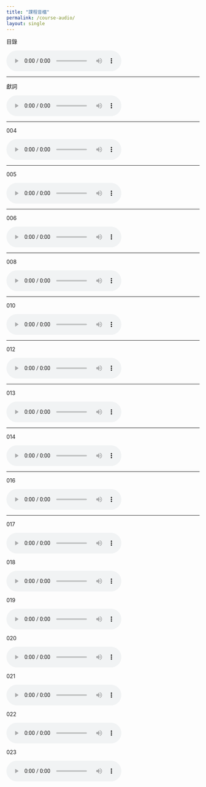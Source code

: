 ```yaml
---
title: "課程音檔"
permalink: /course-audio/
layout: single
---
```


<p>目錄</p>
<audio controls>
  <source src="/assets/audio/p000目錄.mp3" type="audio/mpeg">
Your browser does not support the audio element.
</audio>

<hr>

<p>獻詞</p>
<audio controls>
  <source src="/assets/audio/p000獻詞.mp3" type="audio/mpeg">
Your browser does not support the audio element.
</audio>

<hr>

<p>004</p>
<audio controls>
  <source src="/assets/audio/p004.mp3" type="audio/mpeg">
Your browser does not support the audio element.
</audio>

<hr>

<p>005</p>
<audio controls>
  <source src="/assets/audio/p005.mp3" type="audio/mpeg">
Your browser does not support the audio element.
</audio>

<hr>

<p>006</p>
<audio controls>
  <source src="/assets/audio/p006.mp3" type="audio/mpeg">
Your browser does not support the audio element.
</audio>

<hr>

<p>008</p>
<audio controls>
  <source src="/assets/audio/p008.mp3" type="audio/mpeg">
Your browser does not support the audio element.
</audio>

<hr>

<p>010</p>
<audio controls>
  <source src="/assets/audio/p010.mp3" type="audio/mpeg">
Your browser does not support the audio element.
</audio>

<hr>

<p>012</p>
<audio controls>
  <source src="/assets/audio/p012.mp3" type="audio/mpeg">
Your browser does not support the audio element.
</audio>

<hr>

<p>013</p>
<audio controls>
  <source src="/assets/audio/p013.mp3" type="audio/mpeg">
Your browser does not support the audio element.
</audio>

<hr>

<p>014</p>
<audio controls>
  <source src="/assets/audio/p014.mp3" type="audio/mpeg">
Your browser does not support the audio element.
</audio>

<hr>

<p>016</p>
<audio controls>
  <source src="/assets/audio/p016.mp3" type="audio/mpeg">
Your browser does not support the audio element.
</audio>

<hr>
 
<p>017</p>
<audio controls>
  <source src="/assets/audio/p017.mp3" type="audio/mpeg">
Your browser does not support the audio element.
</audio>

<p>018</p>
<audio controls>
  <source src="/assets/audio/p018.mp3" type="audio/mpeg">
Your browser does not support the audio element.
</audio>

<p>019</p>
<audio controls>
  <source src="/assets/audio/p019.mp3" type="audio/mpeg">
Your browser does not support the audio element.
</audio>

<p>020</p>
<audio controls>
  <source src="/assets/audio/p020.mp3" type="audio/mpeg">
Your browser does not support the audio element.
</audio>

<p>021</p>
<audio controls>
  <source src="/assets/audio/p021.mp3" type="audio/mpeg">
Your browser does not support the audio element.
</audio>

<p>022</p>
<audio controls>
  <source src="/assets/audio/p022.mp3" type="audio/mpeg">
Your browser does not support the audio element.
</audio>

<p>023</p>
<audio controls>
  <source src="/assets/audio/p023.mp3" type="audio/mpeg">
Your browser does not support the audio element.
</audio>